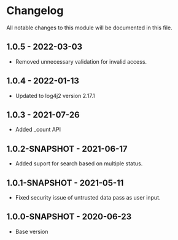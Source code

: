 # Changelog

All notable changes to this module will be documented in this file.

## 1.0.5 - 2022-03-03
- Removed unnecessary validation for invalid access.


## 1.0.4 - 2022-01-13
- Updated to log4j2 version 2.17.1

## 1.0.3 - 2021-07-26

- Added _count API

## 1.0.2-SNAPSHOT - 2021-06-17

- Added suport for search based on multiple status.

## 1.0.1-SNAPSHOT - 2021-05-11

- Fixed security issue of untrusted data pass as user input.

## 1.0.0-SNAPSHOT - 2020-06-23

- Base version
